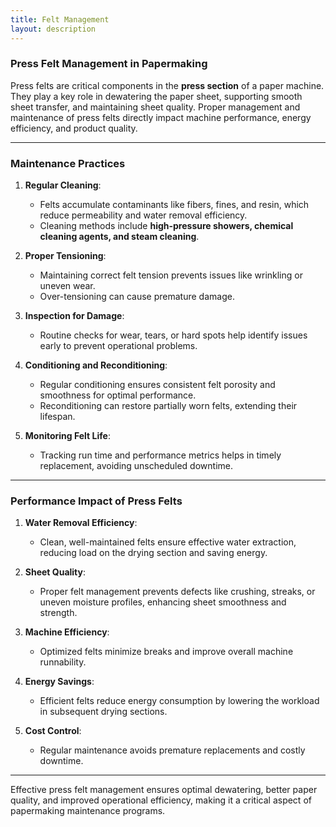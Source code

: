 ```yaml
---
title: Felt Management
layout: description
---
```


### **Press Felt Management in Papermaking**
Press felts are critical components in the **press section** of a paper machine. They play a key role in dewatering the paper sheet, supporting smooth sheet transfer, and maintaining sheet quality. Proper management and maintenance of press felts directly impact machine performance, energy efficiency, and product quality.

---

### **Maintenance Practices**
1. **Regular Cleaning**:
    - Felts accumulate contaminants like fibers, fines, and resin, which reduce permeability and water removal efficiency.
    - Cleaning methods include **high-pressure showers, chemical cleaning agents, and steam cleaning**.

2. **Proper Tensioning**:
    - Maintaining correct felt tension prevents issues like wrinkling or uneven wear.
    - Over-tensioning can cause premature damage.

3. **Inspection for Damage**:
    - Routine checks for wear, tears, or hard spots help identify issues early to prevent operational problems.

4. **Conditioning and Reconditioning**:
    - Regular conditioning ensures consistent felt porosity and smoothness for optimal performance.
    - Reconditioning can restore partially worn felts, extending their lifespan.

5. **Monitoring Felt Life**:
    - Tracking run time and performance metrics helps in timely replacement, avoiding unscheduled downtime.

---

### **Performance Impact of Press Felts**
1. **Water Removal Efficiency**:
    - Clean, well-maintained felts ensure effective water extraction, reducing load on the drying section and saving energy.

2. **Sheet Quality**:
    - Proper felt management prevents defects like crushing, streaks, or uneven moisture profiles, enhancing sheet smoothness and strength.

3. **Machine Efficiency**:
    - Optimized felts minimize breaks and improve overall machine runnability.

4. **Energy Savings**:
    - Efficient felts reduce energy consumption by lowering the workload in subsequent drying sections.

5. **Cost Control**:
    - Regular maintenance avoids premature replacements and costly downtime.

---

Effective press felt management ensures optimal dewatering, better paper quality, and improved operational efficiency, making it a critical aspect of papermaking maintenance programs.